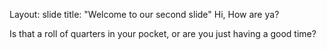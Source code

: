 Layout: slide
title: "Welcome to our second slide"
Hi, How are ya?

Is that a roll of quarters in your pocket, or are you just having a good time?
